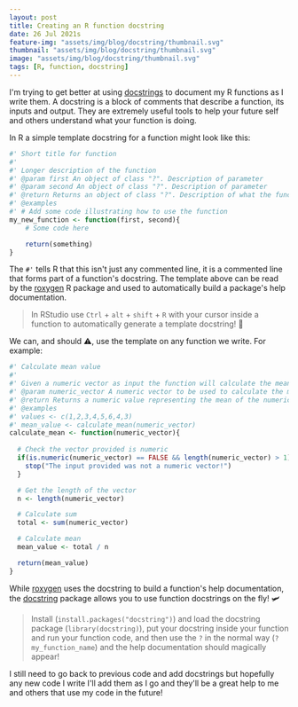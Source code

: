 ```yaml
---
layout: post
title: Creating an R function docstring
date: 26 Jul 2021s
feature-img: "assets/img/blog/docstring/thumbnail.svg"
thumbnail: "assets/img/blog/docstring/thumbnail.svg"
image: "assets/img/blog/docstring/thumbnail.svg" 
tags: [R, function, docstring]
---
```


I'm trying to get better at using [docstrings](https://en.wikipedia.org/wiki/Docstring) to document my R functions as I write them. A docstring is a block of comments that describe a function, its inputs and output. They are extremely useful tools to help your future self and others understand what your function is doing.

In R a simple template docstring for a function might look like this:

```r
#' Short title for function
#'
#' Longer description of the function
#' @param first An object of class "?". Description of parameter
#' @param second An object of class "?". Description of parameter
#' @return Returns an object of class "?". Description of what the function returns
#' @examples
#' # Add some code illustrating how to use the function
my_new_function <- function(first, second){
	# Some code here

	return(something)
}
```

The `#'` tells R that this isn't just any commented line, it is a commented line that forms part of a function's docstring. The template above can be read by the [roxygen](https://cran.r-project.org/web/packages/roxygen2/vignettes/roxygen2.html) R package and used to automatically build a package's help documentation. 

> In RStudio use `Ctrl` + `alt` + `shift` + `R` with your cursor inside a function to automatically generate a template docstring! 🎁

We can, and should ⚠️, use the template on any function we write. For example:

```r
#' Calculate mean value
#'
#' Given a numeric vector as input the function will calculate the mean value
#' @param numeric_vector A numeric vector to be used to calculate the mean
#' @return Returns a numeric value representing the mean of the numeric vector provided
#' @examples
#' values <- c(1,2,3,4,5,6,4,3)
#' mean_value <- calculate_mean(numeric_vector)
calculate_mean <- function(numeric_vector){
	
  # Check the vector provided is numeric
  if(is.numeric(numeric_vector) == FALSE && length(numeric_vector) > 1){
    stop("The input provided was not a numeric vector!")
  }

  # Get the length of the vector
  n <- length(numeric_vector)

  # Calculate sum
  total <- sum(numeric_vector)

  # Calculate mean
  mean_value <- total / n

  return(mean_value)
}
```

While [roxygen](https://cran.r-project.org/web/packages/roxygen2/vignettes/roxygen2.html) uses the docstring to build a function's help documentation, the [docstring](https://cran.r-project.org/web/packages/docstring/vignettes/docstring_intro.html) package allows you to use function docstrings on the fly! 🛩 

> Install (`install.packages("docstring")`) and load the docstring package (`library(docstring)`), put your docstring inside your function and run your function code, and then use the `?` in the normal way (`?my_function_name`) and the help documentation should magically appear!

I still need to go back to previous code and add docstrings but hopefully any new code I write I'll add them as I go and they'll be a great help to me and others that use my code in the future!